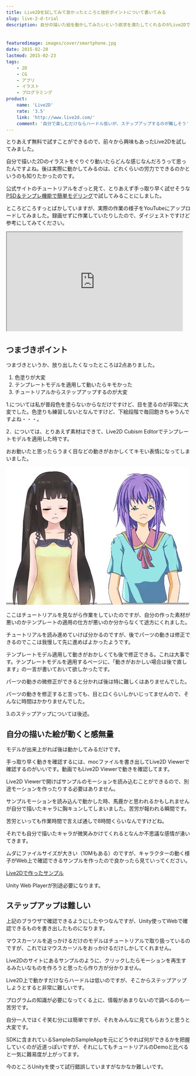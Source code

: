 ```yaml
---
title: Live2Dを試してみて良かったところと挫折ポイントについて書いてみる
slug: live-2-d-trial
description: 自分の描いた絵を動かしてみたいという欲求を満たしてくれるのがLive2Dです。面白半分で試してみたのですが、実際に自分の描いたキャラが動くのを見るとテンションが上ります。とりあえず動かすだけなら公式サイトのチュートリアル通りやれば簡単です。


featuredimage: images/cover/smartphone.jpg
date: 2015-02-20
lastmod: 2015-02-23
tags: 
    - 2D
    - CG
    - アプリ
    - イラスト
    - プログラミング
product:
    name: 'Live2D'
    rate: '3.5'
    link: 'http://www.live2d.com/'
    comment: '自分で楽しむだけならハードル低いが、ステップアップするのが難しそう'
---
```


とりあえず無料で試すことができるので、前々から興味もあったLive2Dを試してみました。

自分で描いた2Dのイラストをぐりぐり動いたらどんな感じなんだろうって思ったんですよね。後は実際に動かしてみるのは、どれくらいの労力でできるのかというのも知りたかったのです。

公式サイトのチュートリアルをざっと見て、とりあえず手っ取り早く試せそうな<a href="http://sites.cybernoids.jp/cubism2/lets-do-it/quick-modeling">PSD＆テンプレ機能で簡単モデリング</a>で試してみることにしました。

ところどころすっとばかしていますが、実際の作業の様子をYouTubeにアップロードしてみました。録画せずに作業していたりしたので、ダイジェストですけど参考にしてみてください。

<iframe width="480" height="270" src="https://www.youtube.com/embed/zuY_5qjD_Pc" allowfullscreen></iframe>


## つまづきポイント


つまづきというか、放り出したくなったところは2点ありました。

<ol>
<li>色塗りが大変</li>
<li>テンプレートモデルを適用して動いたらキモかった</li>
<li>チュートリアルからステップアップするのが大変</li>
</ol>
1.については私が普段色を塗らないからなだけですけど、目を塗るのが非常に大変でした。色塗りも練習しないとなんですけど、下絵段階で毎回飽きちゃうんですよね・・・。

2．については、とりあえず素材はできて、Live2D Cubism Editorでテンプレートモデルを適用した時です。

おお動いたと思ったらうまく目などの動きがおかしくてキモい表情になってしまいました。

![テンプレートモデルを適用して状況を確認しているところ](1db67931c02fda4ed72290bf98253f6e.jpg)

ここはチュートリアルを見ながら作業をしていたのですが、自分の作った素材が悪いのかテンプレートの適用の仕方が悪いのか分からなくて途方にくれました。

チュートリアルを読み進めていけば分かるのですが、後でパーツの動きは修正できるのでここは我慢して先に進めばよかったようです。

テンプレートモデル適用して動きがおかしくても後で修正できる。これは大事です。テンプレートモデルを適用するページに、「動きがおかしい場合は後で直します」の一言が書いておいて欲しかったです。

パーツの動きの微修正ができると分かれば後は特に難しくはありませんでした。

パーツの動きを修正すると言っても、目と口くらいしかいじってませんので、そんなに時間はかかりませんでした。

3.のステップアップについては後述。


## 自分の描いた絵が動くと感無量


モデルが出来上がれば後は動かしてみるだけです。

手っ取り早く動きを確認するには、mocファイルを書き出してLive2D Viewerで確認するのがいいです。動画でもLive2D Viewerで動きを確認してます。

Live2D Viewerで開けばサンプルのモーションを読み込むことができるので、別途モーションを作ったりする必要はありません。

サンプルモーションを読み込んで動かした時、馬鹿かと思われるかもしれませんが自分で描いたキャラに胸キュンしてしまいました。苦労が報われる瞬間です。

苦労といっても作業時間で言えば通しで8時間くらいなんですけどね。

それでも自分で描いたキャラが微笑みかけてくれるとなんか不思議な感情が湧いてきます。

ムダにファイルサイズが大きい（10Mもある）のですが、キャラクターの動く様子がWeb上で確認できるサンプルを作ったので良かったら見ていってください。

<a href="http://gcreate.jp/live2d/live2dtest/live2dhitplayer.html">Live2Dで作ったサンプル</a>

Unity Web Playerが別途必要になります。


## ステップアップは難しい


上記のブラウザで確認できるようにしたやつなんですが、Unity使ってWebで確認できるものを書き出したものになります。

マウスカーソルを追っかけるだけのモデルはチュートリアルで取り扱っているのですが、これではマウスカーソルをおっかけるだけしかしてくれません。

Live2Dのサイトにあるサンプルのように、クリックしたらモーションを再生するみたいなものを作ろうと思ったら作り方が分かりません。

Live2D上で動かすだけならハードルは低いのですが、そこからステップアップしようとすると非常に難しいです。

プログラムの知識が必要になってくる上に、情報があまりないので調べるのも一苦労です。

自分一人でほくそ笑む分には簡単ですが、それをみんなに見てもらおうと思うと大変です。

SDKに含まれているSampleのSampleAppを元にどうやれば何ができるかを把握していくのが近道っぽいですが、それにしてもチュートリアルのDemoと比べると一気に難易度が上がってます。

今のところUnityを使って試行錯誤していますがなかなか難しいです。


  